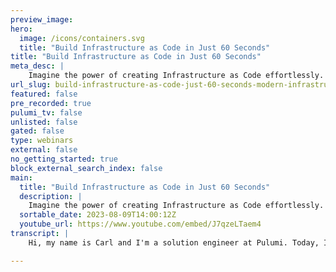 ```yaml
---
preview_image:
hero:
  image: /icons/containers.svg
  title: "Build Infrastructure as Code in Just 60 Seconds"
title: "Build Infrastructure as Code in Just 60 Seconds"
meta_desc: |
    Imagine the power of creating Infrastructure as Code effortlessly. With Pulumi AI, you use natural-language prompts to generate infrastructure as code
url_slug: build-infrastructure-as-code-just-60-seconds-modern-infrastructure
featured: false
pre_recorded: true
pulumi_tv: false
unlisted: false
gated: false
type: webinars
external: false
no_getting_started: true
block_external_search_index: false
main:
  title: "Build Infrastructure as Code in Just 60 Seconds"
  description: |
    Imagine the power of creating Infrastructure as Code effortlessly. With Pulumi AI, you use natural-language prompts to generate infrastructure as code (IaC) programs in the language of your choice, such as TypeScript, Python, Go, C#., Java, or Yaml. Pulumi AI will create all the necessary parts, from the instance itself to the security groups that will allow access.  🤖 Try Pulumi AI now and see the magic unfold: https://www.pulumi.com/ai/ Prompt used in the video: “Please create a Linux instance I can ssh to”  But that's not all - you can iterate on the cloud infrastructure with the AI assistant, adding new features, fixing bugs, and clarifying requirements. With Pulumi AI, the possibilities are endless.  
  sortable_date: 2023-08-09T14:00:12Z
  youtube_url: https://www.youtube.com/embed/J7qzeLTaem4
transcript: |
    Hi, my name is Carl and I'm a solution engineer at Pulumi. Today, I'm here to talk a little bit about using Pulumi A I to get started creating infrastructure as code Pulumi A I is meant to help everyone who uses Pulumi but can be especially beneficial when you're starting out or even working with an infrastructure code tool for the first time. Just go to Pulumi dot com slash A I and then choose your language. You'll see instructions on the sidebar to help you get started with Pulumi. If you haven't already set it up. Of course, the real magic is in the prompt box. Simply type in what you're looking to do. Be it, create a basic instance. I can connect to remotely, make a database cluster or even stand up a Cobert cluster with multiple auto scaling node groups, click generate and then watch the code get written for you. Bloomy A I will create all the necessary parts from an instance itself to security groups that will allow access pro tip preface your questions with. Please let's keep things with the A I friendly copy out the generated code once it's done and paste it into your editor of choice. Now you're ready to run Pulumi up and deploy your new infrastructure. It's just that easy.

---
```

